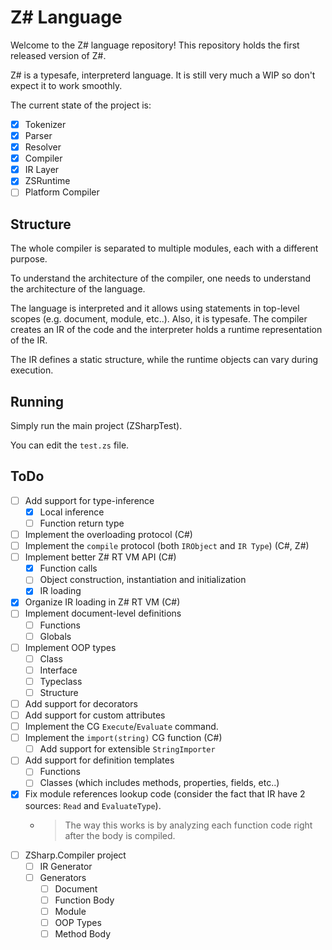 # Z# Language


Welcome to the Z# language repository! This repository holds the first released version of Z#.

Z# is a typesafe, interpreterd language. It is still very much a WIP so don't expect it to work smoothly.

The current state of the project is:
* [x] Tokenizer
* [x] Parser
* [x] Resolver
* [x] Compiler
* [x] IR Layer
* [x] ZSRuntime
* [ ] Platform Compiler

## Structure

The whole compiler is separated to multiple modules, each with a different purpose.

To understand the architecture of the compiler, one needs to understand the architecture of the language.

The language is interpreted and it allows using statements in top-level scopes (e.g. document, module, etc..).
Also, it is typesafe. The compiler creates an IR of the code and the interpreter holds a runtime representation of the IR.

The IR defines a static structure, while the runtime objects can vary during execution.

## Running

Simply run the main project (ZSharpTest).

You can edit the `test.zs` file.

## ToDo

* [ ] Add support for type-inference
    - [x] Local inference
    - [ ] Function return type
* [ ] Implement the overloading protocol (C#)
* [ ] Implement the `compile` protocol (both `IRObject` and `IR Type`) (C#, Z#)
* [ ] Implement better Z# RT VM API (C#)
    - [x] Function calls
    - [ ] Object construction, instantiation and initialization
    - [x] IR loading
* [x] Organize IR loading in Z# RT VM (C#)
* [ ] Implement document-level definitions
    - [ ] Functions
    - [ ] Globals
* [ ] Implement OOP types
    - [ ] Class
    - [ ] Interface
    - [ ] Typeclass
    - [ ] Structure
* [ ] Add support for decorators
* [ ] Add support for custom attributes
* [ ] Implement the CG `Execute`/`Evaluate` command.
* [ ] Implement the `import(string)` CG function (C#)
    - [ ] Add support for extensible `StringImporter`
* [ ] Add support for definition templates
    - [ ] Functions
    - [ ] Classes (which includes methods, properties, fields, etc..)
* [x] Fix module references lookup code (consider the fact that IR have 2 sources: `Read` and `EvaluateType`).
    - > The way this works is by analyzing each function code right after the body is compiled.
* [ ] ZSharp.Compiler project
    - [ ] IR Generator
    - [ ] Generators
        - [ ] Document
        - [ ] Function Body
        - [ ] Module
        - [ ] OOP Types
        - [ ] Method Body
